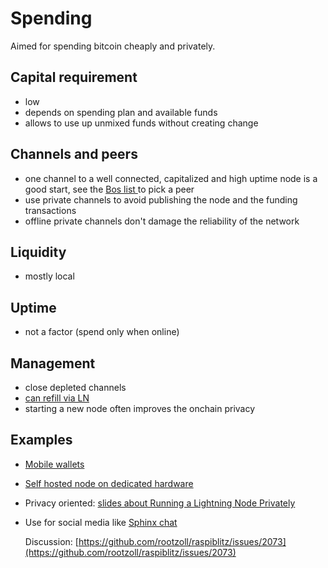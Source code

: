 # Spending

Aimed for spending bitcoin cheaply and privately.

## Capital requirement

* low
* depends on spending plan and available funds
* allows to use up unmixed funds without creating change

## Channels and peers

* one channel to a well connected, capitalized and high uptime node is a good start, see the [Bos list ](../advanced-tools/bosscore.md) to pick a peer
* use private channels to avoid publishing the node and the funding transactions
* offline private channels don't damage the reliability of the network

## Liquidity

* mostly local

## Uptime

* not a factor \(spend only when online\)

## Management

* close depleted channels 
* [can refill via LN](../createoutboundliquidity.md)
* starting a new node often improves the onchain privacy

## Examples

* [Mobile wallets](../createinboundliquidity.md#non-custodial-wallets)
* [Self hosted node on dedicated hardware](https://github.com/bavarianledger/bitcoin-nodes)
* Privacy oriented: [slides about Running a Lightning Node Privately](https://keybase.pub/oms/slides/Running_a_Lightning_Node_Privately.pdf)
* Use for social media like [Sphinx chat](https://sphinx.chat/)  

  Discussion: [https://github.com/rootzoll/raspiblitz/issues/2073](https://github.com/rootzoll/raspiblitz/issues/2073)

